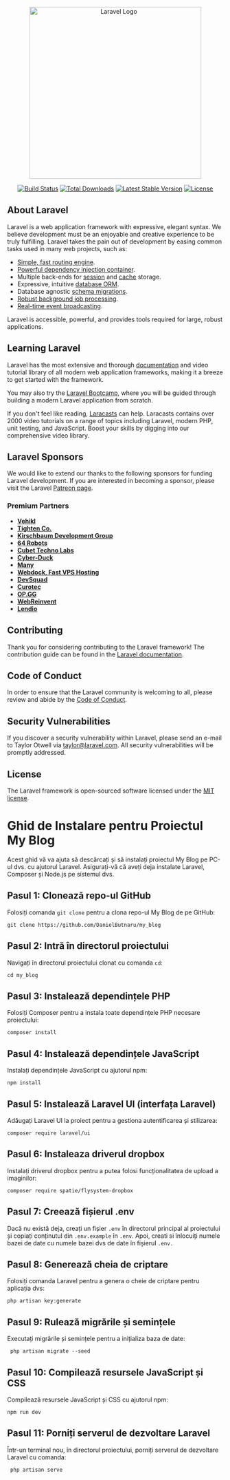 <p align="center"><a href="https://laravel.com" target="_blank"><img src="https://raw.githubusercontent.com/laravel/art/master/logo-lockup/5%20SVG/2%20CMYK/1%20Full%20Color/laravel-logolockup-cmyk-red.svg" width="400" alt="Laravel Logo"></a></p>

<p align="center">
<a href="https://github.com/laravel/framework/actions"><img src="https://github.com/laravel/framework/workflows/tests/badge.svg" alt="Build Status"></a>
<a href="https://packagist.org/packages/laravel/framework"><img src="https://img.shields.io/packagist/dt/laravel/framework" alt="Total Downloads"></a>
<a href="https://packagist.org/packages/laravel/framework"><img src="https://img.shields.io/packagist/v/laravel/framework" alt="Latest Stable Version"></a>
<a href="https://packagist.org/packages/laravel/framework"><img src="https://img.shields.io/packagist/l/laravel/framework" alt="License"></a>
</p>

## About Laravel

Laravel is a web application framework with expressive, elegant syntax. We believe development must be an enjoyable and creative experience to be truly fulfilling. Laravel takes the pain out of development by easing common tasks used in many web projects, such as:

-   [Simple, fast routing engine](https://laravel.com/docs/routing).
-   [Powerful dependency injection container](https://laravel.com/docs/container).
-   Multiple back-ends for [session](https://laravel.com/docs/session) and [cache](https://laravel.com/docs/cache) storage.
-   Expressive, intuitive [database ORM](https://laravel.com/docs/eloquent).
-   Database agnostic [schema migrations](https://laravel.com/docs/migrations).
-   [Robust background job processing](https://laravel.com/docs/queues).
-   [Real-time event broadcasting](https://laravel.com/docs/broadcasting).

Laravel is accessible, powerful, and provides tools required for large, robust applications.

## Learning Laravel

Laravel has the most extensive and thorough [documentation](https://laravel.com/docs) and video tutorial library of all modern web application frameworks, making it a breeze to get started with the framework.

You may also try the [Laravel Bootcamp](https://bootcamp.laravel.com), where you will be guided through building a modern Laravel application from scratch.

If you don't feel like reading, [Laracasts](https://laracasts.com) can help. Laracasts contains over 2000 video tutorials on a range of topics including Laravel, modern PHP, unit testing, and JavaScript. Boost your skills by digging into our comprehensive video library.

## Laravel Sponsors

We would like to extend our thanks to the following sponsors for funding Laravel development. If you are interested in becoming a sponsor, please visit the Laravel [Patreon page](https://patreon.com/taylorotwell).

### Premium Partners

-   **[Vehikl](https://vehikl.com/)**
-   **[Tighten Co.](https://tighten.co)**
-   **[Kirschbaum Development Group](https://kirschbaumdevelopment.com)**
-   **[64 Robots](https://64robots.com)**
-   **[Cubet Techno Labs](https://cubettech.com)**
-   **[Cyber-Duck](https://cyber-duck.co.uk)**
-   **[Many](https://www.many.co.uk)**
-   **[Webdock, Fast VPS Hosting](https://www.webdock.io/en)**
-   **[DevSquad](https://devsquad.com)**
-   **[Curotec](https://www.curotec.com/services/technologies/laravel/)**
-   **[OP.GG](https://op.gg)**
-   **[WebReinvent](https://webreinvent.com/?utm_source=laravel&utm_medium=github&utm_campaign=patreon-sponsors)**
-   **[Lendio](https://lendio.com)**

## Contributing

Thank you for considering contributing to the Laravel framework! The contribution guide can be found in the [Laravel documentation](https://laravel.com/docs/contributions).

## Code of Conduct

In order to ensure that the Laravel community is welcoming to all, please review and abide by the [Code of Conduct](https://laravel.com/docs/contributions#code-of-conduct).

## Security Vulnerabilities

If you discover a security vulnerability within Laravel, please send an e-mail to Taylor Otwell via [taylor@laravel.com](mailto:taylor@laravel.com). All security vulnerabilities will be promptly addressed.

## License

The Laravel framework is open-sourced software licensed under the [MIT license](https://opensource.org/licenses/MIT).

# Ghid de Instalare pentru Proiectul My Blog

Acest ghid vă va ajuta să descărcați și să instalați proiectul My Blog pe PC-ul dvs. cu ajutorul Laravel. Asigurați-vă că aveți deja instalate Laravel, Composer și Node.js pe sistemul dvs.

## Pasul 1: Clonează repo-ul GitHub

Folosiți comanda `git clone` pentru a clona repo-ul My Blog de pe GitHub:

```shell
git clone https://github.com/DanielButnaru/my_blog
```

## Pasul 2: Intră în directorul proiectului

Navigați în directorul proiectului clonat cu comanda `cd`:

```shell
cd my_blog
```

## Pasul 3: Instalează dependințele PHP

Folosiți Composer pentru a instala toate dependințele PHP necesare proiectului:

```shell
composer install
```

## Pasul 4: Instalează dependințele JavaScript

Instalați dependințele JavaScript cu ajutorul npm:

```shell
npm install
```

## Pasul 5: Instalează Laravel UI (interfața Laravel)

Adăugați Laravel UI la proiect pentru a gestiona autentificarea și stilizarea:

```shell
composer require laravel/ui
```

## Pasul 6: Instaleaza driverul dropbox

Instalați driverul dropbox pentru a putea folosi funcționalitatea de upload a imaginilor:

```shell
composer require spatie/flysystem-dropbox
```

## Pasul 7: Creează fișierul .env

Dacă nu există deja, creați un fișier `.env` în directorul principal al proiectului și copiați conținutul din `.env.example` în `.env`. Apoi, creati si înlocuiți numele bazei de date cu numele bazei dvs de date în fișierul `.env.`

## Pasul 8: Generează cheia de criptare

Folosiți comanda Laravel pentru a genera o cheie de criptare pentru aplicația dvs:

```shell
php artisan key:generate
```

## Pasul 9: Rulează migrările și semințele

Executați migrările și semințele pentru a inițializa baza de date:

```shell
 php artisan migrate --seed
 ```

## Pasul 10: Compilează resursele JavaScript și CSS

Compilează resursele JavaScript și CSS cu ajutorul npm:

```shell
npm run dev
```

## Pasul 11: Porniți serverul de dezvoltare Laravel

Într-un terminal nou, în directorul proiectului, porniți serverul de dezvoltare Laravel cu comanda:

```shell
 php artisan serve
 ```
